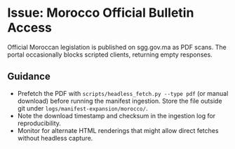 # Issue: Morocco Official Bulletin Access

Official Moroccan legislation is published on sgg.gov.ma as PDF scans. The portal occasionally blocks
scripted clients, returning empty responses.

## Guidance
- Prefetch the PDF with `scripts/headless_fetch.py --type pdf` (or manual download) before running the
  manifest ingestion. Store the file outside git under `logs/manifest-expansion/morocco/`.
- Note the download timestamp and checksum in the ingestion log for reproducibility.
- Monitor for alternate HTML renderings that might allow direct fetches without headless capture.
